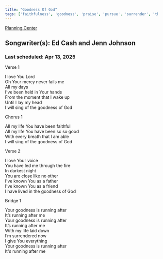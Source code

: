 ```yaml
---
title: "Goodness Of God"
tags: ['faithfulness', 'goodness', 'praise', 'pursue', 'surrender', 'thankfulness']
---
```


[Planning Center](https://services.planningcenteronline.com/songs/27946025)

## Songwriter(s): Ed Cash and Jenn Johnson
### Last scheduled: Apr 13, 2025          

Verse 1  
  
I love You Lord  
Oh Your mercy never fails me  
All my days  
I've been held in Your hands  
From the moment that I wake up  
Until I lay my head  
I will sing of the goodness of God  
  
Chorus 1  
  
All my life You have been faithful  
All my life You have been so so good  
With every breath that I am able  
I will sing of the goodness of God  
  
Verse 2  
  
I love Your voice  
You have led me through the fire  
In darkest night  
You are close like no other  
I've known You as a father  
I've known You as a friend  
I have lived in the goodness of God  
  
Bridge 1  
  
Your goodness is running after  
It’s running after me  
Your goodness is running after  
It’s running after me  
With my life laid down  
I’m surrendered now  
I give You everything  
Your goodness is running after  
It's running after me

